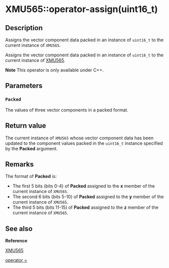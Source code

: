 # XMU565::operator-assign(uint16_t)

## Description

Assigns the vector component data packed in an instance of `uint16_t` to the current
instance of `XMU565`.

Assigns the vector component data packed in an instance of `uint16_t` to the current
instance of [XMU565](https://learn.microsoft.com/windows/win32/api/directxpackedvector/ns-directxpackedvector-xmu565).

**Note** This operator is only available under C++.

## Parameters

### `Packed`

The values of three vector components in a packed format.

## Return value

The current instance of `XMU565` whose vector component data has been
updated to the component values packed in the `uint16_t` instance specified
by the **Packed** argument.

## Remarks

The format of **Packed** is:

* The first 5 bits (bits 0-4) of **Packed** assigned to the **x** member of the current instance of `XMU565`.
* The second 6 bits (bits 5-10) of **Packed** assigned to the **y** member of the current instance of `XMU565`.
* The third 5 bits (bits 11-15) of **Packed** assigned to the **z** member of the current instance of `XMU565`.

## See also

**Reference**

[XMU565](https://learn.microsoft.com/windows/win32/api/directxpackedvector/ns-directxpackedvector-xmu565)

[operator =](https://msdn.microsoft.com/05e80a7b-107a-4355-a057-3315cdf46844)